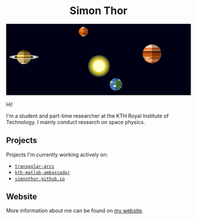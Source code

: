 <h1 align=center> Simon Thor </h1>

[![Website banner](https://github.com/simonthor/simonthor/blob/master/planets.png)](https://simonthor.github.io)

Hi!

I'm a student and part-time researcher at the KTH Royal Institute of Technology. I mainly conduct research on space physics.

## Projects
Projects I'm currently working actively on: 
- [`transpolar-arcs`](https://github.com/simonthor/transpolar-arcs)
- [`kth-matlab-ambassador`](https://github.com/simonthor/kth-matlab-ambassador)
- [`simonthor.github.io`](https://github.com/simonthor/simonthor.github.io)

## Website
More information about me can be found on [my website](https://simonthor.github.io).
